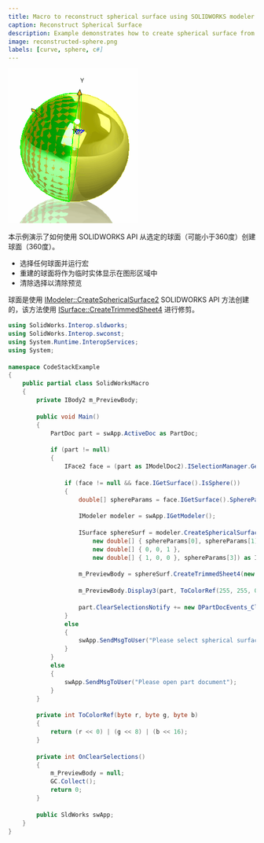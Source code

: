 ```yaml
---
title: Macro to reconstruct spherical surface using SOLIDWORKS modeler API
caption: Reconstruct Spherical Surface
description: Example demonstrates how to create spherical surface from the selected spherical face using SOLIDWORKS API in C#
image: reconstructed-sphere.png
labels: [curve, sphere, c#]
---
```

![从半球面重建的球面](reconstructed-sphere.png)

本示例演示了如何使用 SOLIDWORKS API 从选定的球面（可能小于360度）创建球面（360度）。

* 选择任何球面并运行宏
* 重建的球面将作为临时实体显示在图形区域中
* 清除选择以清除预览

球面是使用 [IModeler::CreateSphericalSurface2](https://help.solidworks.com/2018/english/api/sldworksapi/solidworks.interop.sldworks~solidworks.interop.sldworks.imodeler~createsphericalsurface2.html) SOLIDWORKS API 方法创建的，该方法使用 [ISurface::CreateTrimmedSheet4](https://help.solidworks.com/2018/english/api/sldworksapi/solidworks.interop.sldworks~solidworks.interop.sldworks.isurface~createtrimmedsheet4.html) 进行修剪。

~~~ cs
using SolidWorks.Interop.sldworks;
using SolidWorks.Interop.swconst;
using System.Runtime.InteropServices;
using System;

namespace CodeStackExample
{
    public partial class SolidWorksMacro
    {
        private IBody2 m_PreviewBody;

        public void Main()
        {
            PartDoc part = swApp.ActiveDoc as PartDoc;

            if (part != null)
            {
                IFace2 face = (part as IModelDoc2).ISelectionManager.GetSelectedObject6(1, -1) as IFace2;

                if (face != null && face.IGetSurface().IsSphere())
                {
                    double[] sphereParams = face.IGetSurface().SphereParams as double[];

                    IModeler modeler = swApp.IGetModeler();

                    ISurface sphereSurf = modeler.CreateSphericalSurface2(
                        new double[] { sphereParams[0], sphereParams[1], sphereParams[2] },
                        new double[] { 0, 0, 1 },
                        new double[] { 1, 0, 0 }, sphereParams[3]) as ISurface;

                    m_PreviewBody = sphereSurf.CreateTrimmedSheet4(new ICurve[] { null }, true) as IBody2;

                    m_PreviewBody.Display3(part, ToColorRef(255, 255, 0), (int)swTempBodySelectOptions_e.swTempBodySelectOptionNone);

                    part.ClearSelectionsNotify += new DPartDocEvents_ClearSelectionsNotifyEventHandler(OnClearSelections);
                }
                else 
                {
                    swApp.SendMsgToUser("Please select spherical surface");
                }
            }
            else 
            {
                swApp.SendMsgToUser("Please open part document");
            }
        }

        private int ToColorRef(byte r, byte g, byte b)
        {
            return (r << 0) | (g << 8) | (b << 16);
        }

        private int OnClearSelections()
        {
            m_PreviewBody = null;
            GC.Collect();
            return 0;
        }

        public SldWorks swApp;
    }
}
~~~

